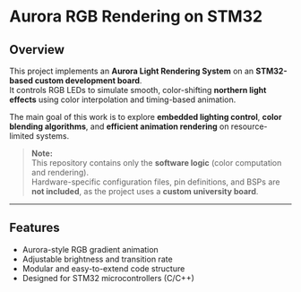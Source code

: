 # Aurora RGB Rendering on STM32

## Overview  
This project implements an **Aurora Light Rendering System** on an **STM32-based custom development board**.  
It controls RGB LEDs to simulate smooth, color-shifting **northern light effects** using color interpolation and timing-based animation.  

The main goal of this work is to explore **embedded lighting control**, **color blending algorithms**, and **efficient animation rendering** on resource-limited systems.

> **Note:**  
> This repository contains only the **software logic** (color computation and rendering).  
> Hardware-specific configuration files, pin definitions, and BSPs are **not included**, as the project uses a **custom university board**.

---

## Features
- Aurora-style RGB gradient animation  
- Adjustable brightness and transition rate  
- Modular and easy-to-extend code structure  
- Designed for STM32 microcontrollers (C/C++)  
